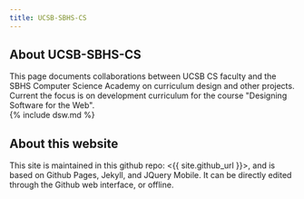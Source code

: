 ```yaml
---
title: UCSB-SBHS-CS
---
```


<div id="about" data-role="collapsible" data-collapsed="true" markdown="1">
<h2>About UCSB-SBHS-CS</h2>
This page documents collaborations between UCSB CS faculty and the SBHS Computer Science Academy on curriculum design and other projects.  Current the focus is on development curriculum for the course "Designing Software for the Web".
</div>


<div id="dsw" data-role="collapsible" data-collapsed="false">
{% include dsw.md %}
</div>


<div id="about" data-role="collapsible" data-collapsed="true" markdown="1">
<h2>About this website</h2>
This site is maintained in this github repo: <{{ site.github_url }}>, and is based on Github Pages, Jekyll, and JQuery Mobile.  It can be directly edited through the Github web interface, or offline.
</div>


